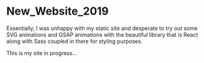 
# New_Website_2019

Essentially, I was unhappy with my static site and desperate to try out some SVG animations and GSAP animations with the beautiful library that is React along with Sass coupled in there for styling purposes. 

This is my site in progress... 


